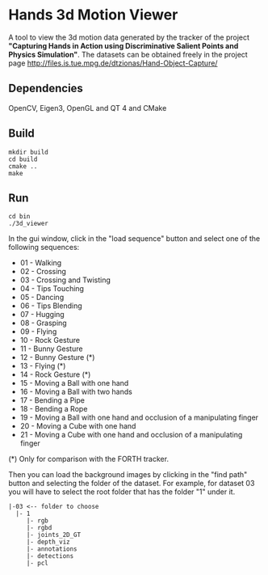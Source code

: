 Hands 3d Motion Viewer
======================

A tool to view the 3d motion data generated by the tracker of the project **"Capturing Hands in Action using Discriminative Salient Points and Physics Simulation"**. The datasets can be obtained freely in the project page http://files.is.tue.mpg.de/dtzionas/Hand-Object-Capture/

Dependencies
----

OpenCV, Eigen3, OpenGL and QT 4 and CMake

Build
----

    mkdir build
    cd build
    cmake ..
    make

Run
----

    cd bin
    ./3d_viewer
    
In the gui window, click in the "load sequence" button and select one of the following sequences:

- 01 - Walking
- 02 - Crossing
- 03 - Crossing and Twisting
- 04 - Tips Touching
- 05 - Dancing
- 06 - Tips Blending
- 07 - Hugging
- 08 - Grasping
- 09 - Flying
- 10 - Rock Gesture
- 11 - Bunny Gesture
- 12 - Bunny Gesture (*)
- 13 - Flying (*)
- 14 - Rock Gesture (*) 
- 15 - Moving a Ball with one hand
- 16 - Moving a Ball with two hands
- 17 - Bending a Pipe
- 18 - Bending a Rope
- 19 - Moving a Ball with one hand and  occlusion of a manipulating finger
- 20 - Moving a Cube with one hand
- 21 - Moving a Cube with one hand and  occlusion of a manipulating finger

(*) Only for comparison with the FORTH tracker.

Then you can load the background images by clicking in the "find path" button and selecting the folder of the dataset. For example, for dataset 03 you will have to select the root folder that has the folder "1" under it.

    |-03 <-- folder to choose
      |- 1 
         |- rgb
         |- rgbd
         |- joints_2D_GT
         |- depth_viz
         |- annotations
         |- detections
         |- pcl
         

